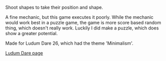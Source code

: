 Shoot shapes to take their position and shape.

A fine mechanic, but this game executes it poorly. While the mechanic would work best in a puzzle game, the game is more score based random thing, which doesn't really work. Luckily I did make a puzzle, which does show a greater potential.

Made for Ludum Dare 26, which had the theme 'Minimalism'.

[Ludum Dare page](http://ludumdare.com/compo/ludum-dare-26/?action=preview&uid=16081)